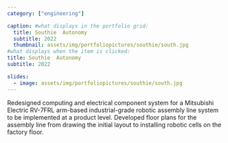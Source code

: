 ```yaml
---
category: ["engineering"]

caption: #what displays in the portfolio grid:
  title: Southie  Autonomy
  subtitle: 2022
  thumbnail: assets/img/portfoliopictures/southie/south.jpg
#what displays when the item is clicked:
title: Southie  Autonomy
subtitle: 2022

slides:
  - image: assets/img/portfoliopictures/southie/south.jpg
---
```

Redesigned computing and electrical component system for a Mitsubishi Electric RV-7FRL arm-based industrial-grade robotic assembly line system to be implemented at a product level. Developed floor plans for the assembly line from drawing the initial layout to installing robotic cells on the factory floor.

